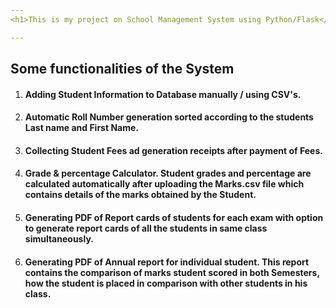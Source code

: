 ```yaml
---
<h1>This is my project on School Management System using Python/Flask</h1>

---
```


<h2>Some functionalities of the System</h2>

<ol>
  <li><h4>Adding Student Information to Database manually / using CSV's.<h4></li>
  <li><h4>Automatic Roll Number generation sorted according to the students Last name and First Name.<h4></li>
  <li><h4>Collecting Student Fees ad generation receipts after payment of Fees.<h4></li>
  <li><h4>Grade & percentage Calculator. Student grades and percentage are calculated automatically after uploading the Marks.csv file which contains details of the marks obtained by the Student.<h4></li>
  <li><h4>Generating PDF of Report cards of students for each exam with option to generate report cards of all the students in same class simultaneously.<h4></li>
  <li><h4>Generating PDF of Annual report for individual student. This report contains the comparison of marks student scored in both Semesters, how the student is placed in comparison with other students in his class.<h4></li>
</ol>  
